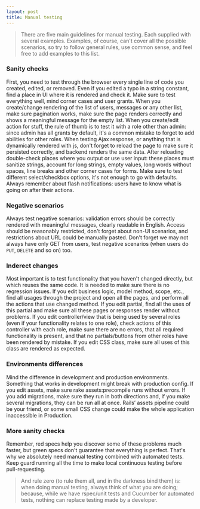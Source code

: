 ```yaml
---
layout: post
title: Manual testing
---
```


> There are five main guidelines for manual testing. Each supplied with several examples. Examples, of course, can't cover all the possible scenarios, so try to follow general rules, use common sense, and feel free to add examples to this list.

### Sanity checks

First, you need to test through the browser every single line of code you created, edited, or removed. Even if you edited a typo in a string constant, find a place in UI where it is rendered and check it. Make sure to test everything well, mind corner cases and user grants. When you create/change rendering of the list of users, messages or any other list, make sure pagination works, make sure the page renders correctly and shows a meaningful message for the empty list. When you create/edit action for stuff, the rule of thumb is to test it with a role other than admin: since admin has all grants by default, it's a common mistake to forget to add abilities for other roles. When testing Ajax response, or anything that is dynamically rendered with js, don't forget to reload the page to make sure it persisted correctly, and backend renders the same data. After reloading double-check places where you output or use user input: these places must sanitize strings, account for long strings, empty values, long words without spaces, line breaks and other corner cases for forms. Make sure to test different select/checkbox options, it's not enough to go with defaults. Always remember about flash notifications: users have to know what is going on after their actions.

### Negative scenarios

Always test negative scenarios: validation errors should be correctly rendered with meaningful messages, clearly readable in English. Access should be reasonably restricted, don't forget about non-UI scenarios, and restrictions about URL could be manually pasted. Don't forget we may not always have only GET from users, test negative scenarios (when users do `PUT`, `DELETE` and so on) too.

### Inderect changes

Most important is to test functionality that you haven't changed directly, but which reuses the same code. It is needed to make sure there is no regression issues. If you edit business logic, model method, scope, etc., find all usages through the project and open all the pages, and perform all the actions that use changed method. If you edit partial, find all the uses of this partial and make sure all these pages or responses render without problems. If you edit controller/view that is being used by several roles (even if your functionality relates to one role), check actions of this controller with each role, make sure there are no errors, that all required functionality is present, and that no partials/buttons from other roles have been rendered by mistake. If you edit CSS class, make sure all uses of this class are rendered as expected.

### Environments differences

Mind the difference in development and production environments. Something that works in development might break with production config. If you edit assets, make sure rake assets:precompile runs without errors. If you add migrations, make sure they run in both directions and, if you make several migrations, they can be run all at once. Rails’ assets pipeline could be your friend, or some small CSS change could make the whole application inaccessible in Production.

### More sanity checks

Remember, red specs help you discover some of these problems much faster, but green specs don't guarantee that everything is perfect. That's why we absolutely need manual testing combined with automated tests. Keep guard running all the time to make local continuous testing before pull-requesting.

> And rule zero (to rule them all, and in the darkness bind them) is: when doing manual testing, always think of what you are doing; because, while we have rspec/unit tests and Cucumber for automated tests, nothing can replace testing made by a developer.

